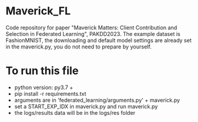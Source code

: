 # Maverick_FL
Code repository for paper "Maverick Matters: Client Contribution and Selection in
Federated Learning", PAKDD2023.
The example dataset is FashionMNIST, the downloading and default model settings are already set in the maverick.py, you do not need to prepare by yourself.

# To run this file

- python version: py3.7 +
- pip install -r requirements.txt
- arguments are in 'federated_learning/arguments.py' + maverick.py
- set a START_EXP_IDX in maverick.py and run maverick.py
- the logs/results data will be in the logs/res folder

